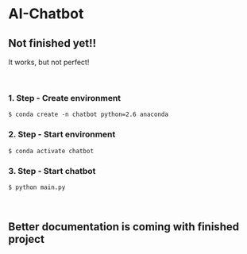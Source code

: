 # AI-Chatbot
## Not finished yet!!

It works, but not perfect!

<br>

### 1. Step - Create environment

`$ conda create -n chatbot python=2.6 anaconda`


### 2. Step - Start environment

`$ conda activate chatbot`


### 3. Step - Start chatbot

`$ python main.py`

<br>

## Better documentation is coming with finished project
